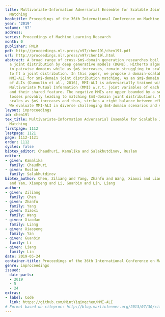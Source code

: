 ```yaml
---
title: Multivariate-Information Adversarial Ensemble for Scalable Joint Distribution
  Matching
booktitle: Proceedings of the 36th International Conference on Machine Learning
year: '2019'
volume: '97'
address: 
series: Proceedings of Machine Learning Research
month: 0
publisher: PMLR
pdf: http://proceedings.mlr.press/v97/chen19l/chen19l.pdf
url: http://proceedings.mlr.press/v97/chen19l.html
abstract: A broad range of cross-$m$-domain generation researches boil down to matching
  a joint distribution by deep generative models (DGMs). Hitherto algorithms excel
  in pairwise domains while as $m$ increases, remain struggling to scale themselves
  to ﬁt a joint distribution. In this paper, we propose a domain-scalable DGM, i.e.,
  MMI-ALI for $m$-domain joint distribution matching. As an $m$-domain ensemble model
  of ALIs (Dumoulin et al., 2016), MMI-ALI is adversarially trained with maximizing
  Multivariate Mutual Information (MMI) w.r.t. joint variables of each pair of domains
  and their shared feature. The negative MMIs are upper bounded by a series of feasible
  losses provably leading to matching $m$-domain joint distributions. MMI-ALI linearly
  scales as $m$ increases and thus, strikes a right balance between efﬁcacy and scalability.
  We evaluate MMI-ALI in diverse challenging $m$-domain scenarios and verify its superiority.
layout: inproceedings
id: chen19l
tex_title: Multivariate-Information Adversarial Ensemble for Scalable Joint Distribution
  Matching
firstpage: 1112
lastpage: 1121
page: 1112-1121
order: 1112
cycles: false
bibtex_editor: Chaudhuri, Kamalika and Salakhutdinov, Ruslan
editor:
- given: Kamalika
  family: Chaudhuri
- given: Ruslan
  family: Salakhutdinov
bibtex_author: Chen, Ziliang and Yang, Zhanfu and Wang, Xiaoxi and Liang, Xiaodan
  and Yan, Xiaopeng and Li, Guanbin and Lin, Liang
author:
- given: Ziliang
  family: Chen
- given: Zhanfu
  family: Yang
- given: Xiaoxi
  family: Wang
- given: Xiaodan
  family: Liang
- given: Xiaopeng
  family: Yan
- given: Guanbin
  family: Li
- given: Liang
  family: Lin
date: 2019-05-24
container-title: Proceedings of the 36th International Conference on Machine Learning
genre: inproceedings
issued:
  date-parts:
  - 2019
  - 5
  - 24
extras:
- label: Code
  link: https://github.com/MintYiqingchen/MMI-ALI
# Format based on citeproc: http://blog.martinfenner.org/2013/07/30/citeproc-yaml-for-bibliographies/
---
```

